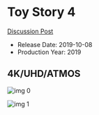# Toy Story 4

[Discussion Post](https://www.avsforum.com/threads/bass-eq-for-filtered-movies.2995212/post-58614278)

* Release Date: 2019-10-08
* Production Year: 2019

## 4K/UHD/ATMOS

![img 0](https://i.imgur.com/97Z4NqX.jpg)

![img 1](https://i.imgur.com/5N2D7Bn.png)

